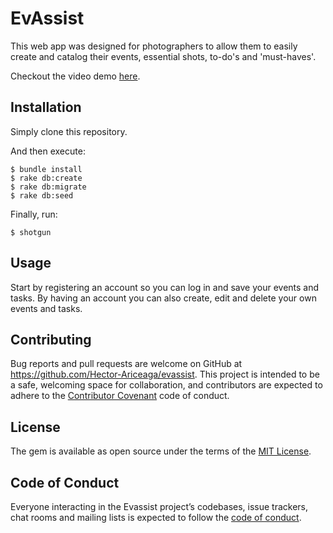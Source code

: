 # EvAssist

This web app was designed for photographers to allow them to easily create and catalog their events, essential shots, to-do's and 'must-haves'.

Checkout the video demo [here](https://www.youtube.com/watch?v=uu5b4FFbjIU).

## Installation

Simply clone this repository.

And then execute:

    $ bundle install
    $ rake db:create
    $ rake db:migrate
    $ rake db:seed

Finally, run:

    $ shotgun

## Usage

Start by registering an account so you can log in and save your events and tasks. By having an account you can also create, edit and delete your own events and tasks.


## Contributing

Bug reports and pull requests are welcome on GitHub at https://github.com/Hector-Ariceaga/evassist. This project is intended to be a safe, welcoming space for collaboration, and contributors are expected to adhere to the [Contributor Covenant](http://contributor-covenant.org) code of conduct.

## License

The gem is available as open source under the terms of the [MIT License](https://opensource.org/licenses/MIT).

## Code of Conduct

Everyone interacting in the Evassist project’s codebases, issue trackers, chat rooms and mailing lists is expected to follow the [code of conduct](https://github.com/'Hector-Ariceaga'/evassist/blob/master/CODE_OF_CONDUCT.md).
